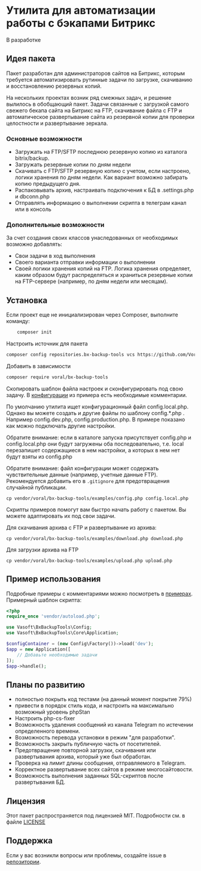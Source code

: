 # Утилита для автоматизации работы с бэкапами Битрикс

В разработке

## Идея пакета

Пакет разработан для администраторов сайтов на Битрикс, которым требуется автоматизировать рутинные задачи по загрузке,
скачиванию и восстановлению резервных копий.

На нескольких проектах возник ряд смежных задач, и решение вылилось в обобщающий пакет. Задачи связанные с загрузкой
самого свежего бекапа сайта на Битрикс на FTP, скачивание файла с FTP и автоматическое развертывание сайта из резервной
копии для проверки целостности и развертывание зеркала.

### Основные возможности

* Загружать на FTP/SFTP последнюю резервную копию из каталога bitrix/backup.
* Загружать резервные копии по дням недели
* Скачивать с FTP/SFTP резервную копию с учетом, если настроено, логики хранения по дням недели. Как вариант возможно
  забирать копию предыдущего дня.
* Распаковывать архив, настраивать подключения к БД в .settings.php и dbconn.php
* Отправлять информацию о выполнении скрипта в телеграм канал или в консоль

### Дополнительные возможности

За счет создания своих классов унаследованных от необходимых возможно добавлять:

* Свои задачи в ход выполнения
* Своего варианта отправки информации о выполнении
* Своей логики хранения копий на FTP. Логика хранения определяет, каким образом будут распределяться и храниться
  резервные копии на FTP-сервере (например, по дням недели или месяцам).

## Установка

Если проект еще не инициализирован через Composer, выполните команду:

```bash
    composer init
```

Настроить источник для пакета

```bash
composer config repositories.bx-backup-tools vcs https://github.com/Voral/BxBackupTools.git
```

Добавить в зависимости

```bash
composer require voral/bx-backup-tools
```

Скопировать шаблон файла настроек и сконфигурировать под свою задачу.
В [конфигурации](https://github.com/Voral/BxBackupTools/blob/master/examples/config.php) из примера есть необходимые
комментарии.

По умолчанию утилита ищет конфигурационный файл config.local.php. Однако вы можете создать и другие файлы по шаблону
config.*.php . Например config.dev.php, config.production.php. В примере показано как можно подключать другие настройки.

Обратите внимание: если в каталоге запуска присутствует config.php и config.local.php они будут загружены оба
последовательно, т.е. local перезапишет содержащиеся в нем настройки, а которых в нем нет будут взяты из config.php

Обратите внимание: файл конфигурации может содержать чувствительные данные (например, учетные данные FTP). Рекомендуется
добавить его в `.gitignore` для предотвращения случайной публикации.

```
cp vendor/voral/bx-backup-tools/examples/config.php config.local.php
```

Скрипты примеров помогут вам быстро начать работу с пакетом. Вы можете адаптировать их под свои задачи.

Для скачивания архива с FTP и развертывание из архива:

```
cp vendor/voral/bx-backup-tools/examples/download.php download.php
```

Для загрузки архива на FTP

```
cp vendor/voral/bx-backup-tools/examples/upload.php upload.php
```

## Пример использования

Подробные примеры с комментариями можно посмотреть
в [примерах](https://github.com/Voral/BxBackupTools/tree/master/examples). Примерный шаблон скрипта:

```php
<?php
require_once 'vendor/autoload.php';

use Vasoft\BxBackupTools\Config;
use Vasoft\BxBackupTools\Core\Application;

$configContainer = (new Config\Factory())->load('dev');
$app = new Application([
    // Добавьте необходимые задачи
]);
$app->handle();
```

## Планы по развитию

- полностью покрыть код тестами (на данный момент покрытие 79%)
- привести в порядок стиль кода, и настроить на максимально возможный уровень phpStan
- Настроить php-cs-fixer
- Возможность удаления сообщений из канала Telegram по истечении определенного времени.
- Возможность перевода установки в режим "для разработки".
- Возможность закрыть публичную часть от посетителей.
- Предотвращение повторной загрузки, скачивания или развертывания архива, который уже был обработан.
- Проверка на лимит длины сообщения, отправляемого в Telegram.
- Корректное развертывание всех сайтов в режиме многосайтовости.
- Возможность выполнения заданных SQL-скриптов после развертывания БД.

## Лицензия

Этот пакет распространяется под лицензией MIT. Подробности см. в
файле [LICENSE](https://github.com/Voral/BxBackupTools/blob/master/LICENSE.md)

## Поддержка

Если у вас возникли вопросы или проблемы, создайте issue в [репозитории](https://github.com/Voral/BxBackupTools/issues).
